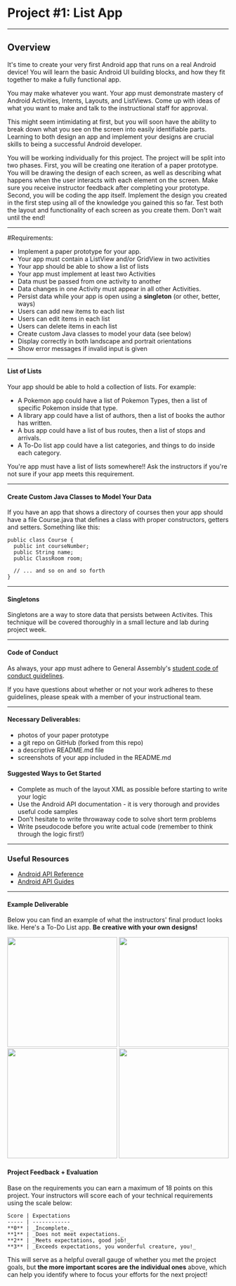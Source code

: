 # Project #1: List App

---

## Overview
It's time to create your very first Android app that runs on a real Android device!
You will learn the basic Android UI building blocks, and how they fit together to
make a fully functional app.

You may make whatever you want. Your app must demonstrate mastery of Android
Activities, Intents, Layouts, and ListViews. Come up with ideas of what you
want to make and talk to the instructional staff for approval.

This might seem intimidating at first, but you will soon have the ability to break
down what you see on the screen into easily identifiable parts. Learning to both
design an app and implement your designs are crucial skills to being a successful
Android developer.

You will be working individually for this project. The project will be split into
two phases. First, you will be creating one iteration of a paper prototype. You
will be drawing the design of each screen, as well as describing what happens when
the user interacts with each element on the screen. Make sure you receive instructor
feedback after completing your prototype. Second, you will be coding the app itself.
Implement the design you created in the first step using all of the knowledge you
gained this so far. Test both the layout and functionality of each screen as you
create them. Don't wait until the end!

---

#Requirements:
- Implement a paper prototype for your app.
- Your app must contain a ListView and/or GridView in two activities
- Your app should be able to show a list of lists
- Your app must implement at least two Activities
- Data must be passed from one activity to another
- Data changes in one Activity must appear in all other Activities.
- Persist data while your app is open using a **singleton** (or other, better, ways)
- Users can add new items to each list
- Users can edit items in each list
- Users can delete items in each list
- Create custom Java classes to model your data (see below)
- Display correctly in both landscape and portrait orientations
- Show error messages if invalid input is given

---

#### List of Lists
Your app should be able to hold a collection of lists. For example: 

- A Pokemon app could have a list of Pokemon Types, then a list of specific Pokemon inside that type.
- A library app could have a list of authors, then a list of books the author has written.
- A bus app could have a list of bus routes, then a list of stops and arrivals.
- A To-Do list app could have a list categories, and things to do inside each category.

You're app must have a list of lists somewhere!! Ask the instructors if you're not sure if
your app meets this requirement.

---

#### Create Custom Java Classes to Model Your Data
If you have an app that shows a directory of courses then your app
should have a file Course.java that defines a class with proper
constructors, getters and setters. Something like this:

```
public class Course {
  public int courseNumber;
  public String name;
  public ClassRoom room;
  
  // ... and so on and so forth
}
```

---

#### Singletons
Singletons are a way to store data that persists between Activites. This technique
will be covered thoroughly in a small lecture and lab during project week.

---

#### Code of Conduct

As always, your app must adhere to General Assembly's
[student code of conduct guidelines](../0_onboarding/code-of-conduct.md).

If you have questions about whether or not your work adheres to these guidelines,
please speak with a member of your instructional team.

---

#### Necessary Deliverables:
- photos of your paper prototype
- a git repo on GitHub (forked from this repo)
- a descriptive README.md file
- screenshots of your app included in the README.md

#### Suggested Ways to Get Started

- Complete as much of the layout XML as possible before starting to write your logic
- Use the Android API documentation - it is very thorough and provides useful code samples
- Don’t hesitate to write throwaway code to solve short term problems
- Write pseudocode before you write actual code (remember to think through the logic first!)

---

### Useful Resources

- [Android API Reference](http://developer.android.com/reference/packages.html)
- [Android API Guides](http://developer.android.com/guide/index.html)

---

#### Example Deliverable

Below you can find an example of what the instructors' final product looks like. Here's a To-Do List app.
**Be creative with your own designs!**

<p align="center">
  <img src="./screenshot1.png" width="250">
  <img src="./screenshot2.png" width="250">
  <img src="./screenshot3.png" width="250">
  <img src="./screenshot4.png" width="250">
</p>

#### Project Feedback + Evaluation


Base on the requirements you can earn a maximum of 18 points on this project. Your
instructors will score each of your technical requirements using the scale below:

    Score | Expectations
    ----- | ------------
    **0** | _Incomplete._
    **1** | _Does not meet expectations._
    **2** | _Meets expectations, good job!_
    **3** | _Exceeds expectations, you wonderful creature, you!_

 This will serve as a helpful overall gauge of whether you met the project goals,
 but __the more important scores are the individual ones__ above, which can help
 you identify where to focus your efforts for the next project!
